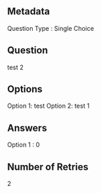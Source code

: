 ## Metadata
Question Type : Single Choice

## Question
test 2

## Options
Option 1: test
Option 2: test 1

## Answers
Option 1 : 0

## Number of Retries
2

